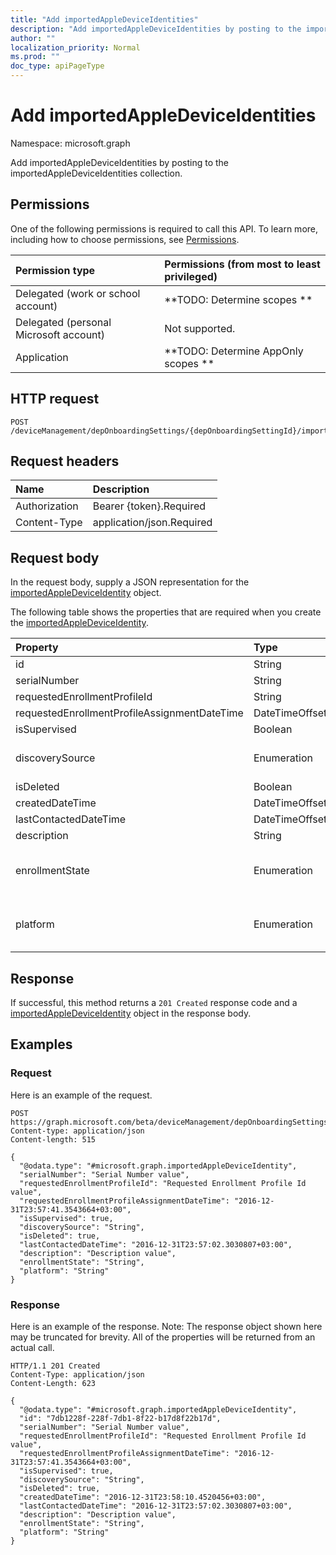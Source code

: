 ```yaml
---
title: "Add importedAppleDeviceIdentities"
description: "Add importedAppleDeviceIdentities by posting to the importedAppleDeviceIdentities collection."
author: ""
localization_priority: Normal
ms.prod: ""
doc_type: apiPageType
---
```


# Add importedAppleDeviceIdentities

Namespace: microsoft.graph

Add importedAppleDeviceIdentities by posting to the importedAppleDeviceIdentities collection.

## Permissions
One of the following permissions is required to call this API. To learn more, including how to choose permissions, see [Permissions](/concepts/permissions-reference.md).

|Permission type|Permissions (from most to least privileged)|
|:---|:---|
|Delegated (work or school account)|**TODO: Determine scopes **|
|Delegated (personal Microsoft account)|Not supported.|
|Application|**TODO: Determine AppOnly scopes **|

## HTTP request
<!-- {
  "blockType": "ignored"
}
-->
``` http
POST /deviceManagement/depOnboardingSettings/{depOnboardingSettingId}/importedAppleDeviceIdentities/$ref
```

## Request headers
|Name|Description|
|:---|:---|
|Authorization|Bearer {token}.Required|
|Content-Type|application/json.Required|

## Request body
In the request body, supply a JSON representation for the [importedAppleDeviceIdentity](../resources/importedappledeviceidentity.md) object.

The following table shows the properties that are required when you create the [importedAppleDeviceIdentity](../resources/importedappledeviceidentity.md).

|Property|Type|Description|
|:---|:---|:---|
|id|String| Inherited from [entity](../resources/entity.md)|
|serialNumber|String||
|requestedEnrollmentProfileId|String||
|requestedEnrollmentProfileAssignmentDateTime|DateTimeOffset||
|isSupervised|Boolean||
|discoverySource|Enumeration| Possible values are: `unknown`, `adminImport`, `deviceEnrollmentProgram`.|
|isDeleted|Boolean||
|createdDateTime|DateTimeOffset||
|lastContactedDateTime|DateTimeOffset||
|description|String||
|enrollmentState|Enumeration| Possible values are: `unknown`, `enrolled`, `pendingReset`, `failed`, `notContacted`, `blocked`.|
|platform|Enumeration| Possible values are: `unknown`, `ios`, `android`, `windows`, `windowsMobile`, `macOS`.|



## Response
If successful, this method returns a `201 Created` response code and a [importedAppleDeviceIdentity](../resources/importedappledeviceidentity.md) object in the response body.

## Examples

### Request
Here is an example of the request.
<!-- {
  "blockType": "request",
  "name": "create_importedappledeviceidentity_from_"
}
-->
``` http
POST https://graph.microsoft.com/beta/deviceManagement/depOnboardingSettings/{depOnboardingSettingId}/importedAppleDeviceIdentities
Content-type: application/json
Content-length: 515

{
  "@odata.type": "#microsoft.graph.importedAppleDeviceIdentity",
  "serialNumber": "Serial Number value",
  "requestedEnrollmentProfileId": "Requested Enrollment Profile Id value",
  "requestedEnrollmentProfileAssignmentDateTime": "2016-12-31T23:57:41.3543664+03:00",
  "isSupervised": true,
  "discoverySource": "String",
  "isDeleted": true,
  "lastContactedDateTime": "2016-12-31T23:57:02.3030807+03:00",
  "description": "Description value",
  "enrollmentState": "String",
  "platform": "String"
}
```

### Response
Here is an example of the response. Note: The response object shown here may be truncated for brevity. All of the properties will be returned from an actual call.
<!-- {
  "blockType": "response",
  "truncated": true,
  "@odata.type": "microsoft.graph.importedappledeviceidentity"
}
-->
``` http
HTTP/1.1 201 Created
Content-Type: application/json
Content-Length: 623

{
  "@odata.type": "#microsoft.graph.importedAppleDeviceIdentity",
  "id": "7db1228f-228f-7db1-8f22-b17d8f22b17d",
  "serialNumber": "Serial Number value",
  "requestedEnrollmentProfileId": "Requested Enrollment Profile Id value",
  "requestedEnrollmentProfileAssignmentDateTime": "2016-12-31T23:57:41.3543664+03:00",
  "isSupervised": true,
  "discoverySource": "String",
  "isDeleted": true,
  "createdDateTime": "2016-12-31T23:58:10.4520456+03:00",
  "lastContactedDateTime": "2016-12-31T23:57:02.3030807+03:00",
  "description": "Description value",
  "enrollmentState": "String",
  "platform": "String"
}
```


